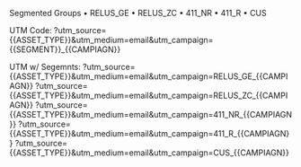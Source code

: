 Segmented Groups
• RELUS_GE
• RELUS_ZC
• 411_NR
• 411_R
• CUS

UTM Code:
?utm_source={{ASSET_TYPE}}&utm_medium=email&utm_campaign={{SEGMENT}}_{{CAMPIAGN}}


UTM w/ Segemnts:
?utm_source={{ASSET_TYPE}}&utm_medium=email&utm_campaign=RELUS_GE_{{CAMPIAGN}}
?utm_source={{ASSET_TYPE}}&utm_medium=email&utm_campaign=RELUS_ZC_{{CAMPIAGN}}
?utm_source={{ASSET_TYPE}}&utm_medium=email&utm_campaign=411_NR_{{CAMPIAGN}}
?utm_source={{ASSET_TYPE}}&utm_medium=email&utm_campaign=411_R_{{CAMPIAGN}}
?utm_source={{ASSET_TYPE}}&utm_medium=email&utm_campaign=CUS_{{CAMPIAGN}}